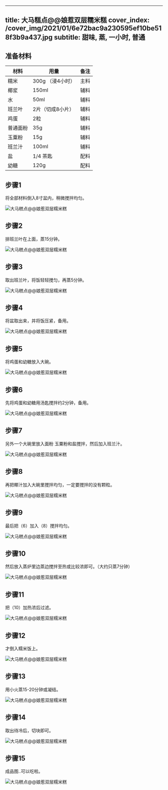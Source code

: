 
---
title: 大马糕点@@娘惹双层糯米糕
cover_index: /cover_img/2021/01/6e72bac9a230595ef10be518f3b9a437.jpg
subtitle: 甜味, 蒸, 一小时, 普通
---

## 准备材料

| 材料     | 用量 | 备注|
| ------- | ----- | --- |
| 糯米 | 300g （浸4小时）| 主料 |
| 椰浆 | 150ml| 辅料 |
| 水 | 50ml| 辅料 |
| 班兰叶 | 2片（切成8小片）| 辅料 |
| 鸡蛋 | 2粒| 辅料 |
| 普通面粉 | 35g| 辅料 |
| 玉粟粉 | 15g| 辅料 |
| 班兰汁 | 100ml| 辅料 |
| 盐 | 1/4 茶匙| 配料 |
| 幼糖 | 120g| 配料 |

## 步骤1

将全部材料倒入8寸盆内，稍微搅拌均匀。

![大马糕点@@娘惹双层糯米糕](https://i8.meishichina.com/attachment/recipe/201010/201010201059146.jpg?x-oss-process=style/p320) 

## 步骤2

排班兰叶在上面，蒸15分钟。

![大马糕点@@娘惹双层糯米糕](https://i8.meishichina.com/attachment/recipe/201010/201010201100501.jpg?x-oss-process=style/p320) 

## 步骤3

取出班兰叶，将饭轻轻搅匀，再蒸5分钟。

![大马糕点@@娘惹双层糯米糕](https://i8.meishichina.com/attachment/recipe/201010/201010201102349.jpg?x-oss-process=style/p320) 

## 步骤4

将盆取出来，并将饭压紧，备用。

![大马糕点@@娘惹双层糯米糕](https://i8.meishichina.com/attachment/recipe/201010/201010201105546.jpg?x-oss-process=style/p320) 

## 步骤5

将鸡蛋和幼糖放入大碗。

![大马糕点@@娘惹双层糯米糕](https://i8.meishichina.com/attachment/recipe/201010/201010201111076.jpg?x-oss-process=style/p320) 

## 步骤6

先将鸡蛋和幼糖用汤匙搅拌约2分钟，备用。

![大马糕点@@娘惹双层糯米糕](https://i8.meishichina.com/attachment/recipe/201010/201010201111585.jpg?x-oss-process=style/p320) 

## 步骤7

另外一个大碗里放入面粉 玉粟粉和盐搅拌，然后加入班兰汁。

![大马糕点@@娘惹双层糯米糕](https://i8.meishichina.com/attachment/recipe/201010/201010201112598.jpg?x-oss-process=style/p320) 

## 步骤8

再把椰汁加入大碗里搅拌均匀，一定要搅拌的没有颗粒。

![大马糕点@@娘惹双层糯米糕](https://i8.meishichina.com/attachment/recipe/201010/201010201113313.jpg?x-oss-process=style/p320) 

## 步骤9

最后把（6）加入（8）搅拌均匀。

![大马糕点@@娘惹双层糯米糕](https://i8.meishichina.com/attachment/recipe/201010/201010201115237.jpg?x-oss-process=style/p320) 

## 步骤10

然后放入蒸炉里边蒸边搅拌至热或比较浓即可。（大约只蒸7分钟）

![大马糕点@@娘惹双层糯米糕](https://i8.meishichina.com/attachment/recipe/201010/201010201116088.jpg?x-oss-process=style/p320) 

## 步骤11

把（10）加热浓后过滤。

![大马糕点@@娘惹双层糯米糕](https://i8.meishichina.com/attachment/recipe/201010/201010201117504.jpg?x-oss-process=style/p320) 

## 步骤12

才倒入糯米饭上。

![大马糕点@@娘惹双层糯米糕](https://i8.meishichina.com/attachment/recipe/201010/201010201118406.jpg?x-oss-process=style/p320) 

## 步骤13

用小火蒸15-20分钟或凝结。

![大马糕点@@娘惹双层糯米糕](https://i8.meishichina.com/attachment/recipe/201010/201010201119233.jpg?x-oss-process=style/p320) 

## 步骤14

取出待冷后，切块即可。

![大马糕点@@娘惹双层糯米糕](https://i8.meishichina.com/attachment/recipe/201010/201010201120106.jpg?x-oss-process=style/p320) 

## 步骤15

成品图..可以吃啦。

![大马糕点@@娘惹双层糯米糕](https://i8.meishichina.com/attachment/recipe/201010/201010201121088.jpg?x-oss-process=style/p320) 

